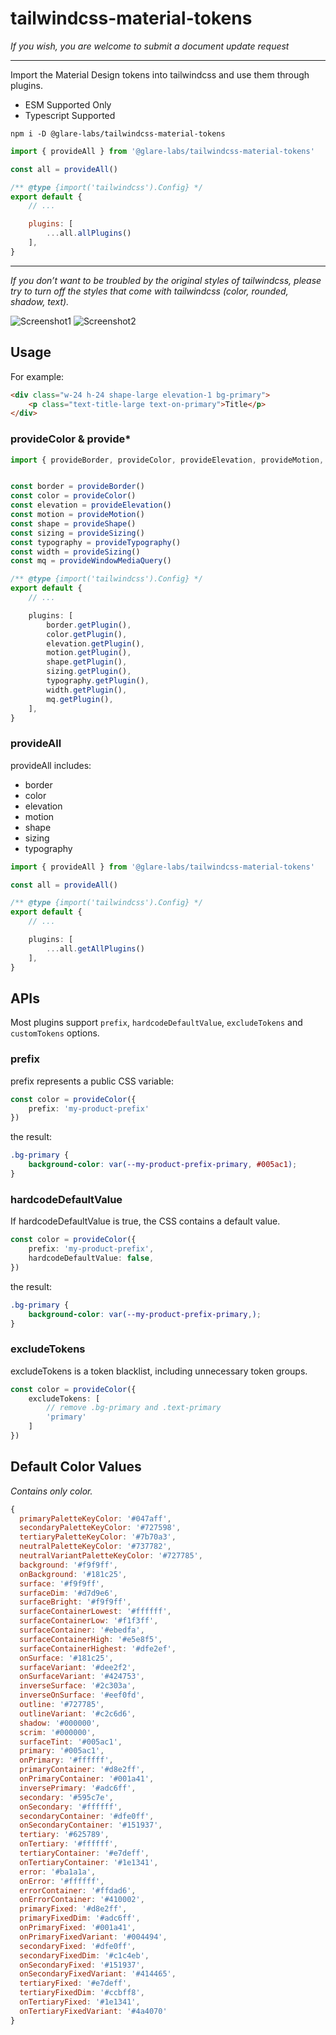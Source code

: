 # tailwindcss-material-tokens

_If you wish, you are welcome to submit a document update request_

---

Import the Material Design tokens into tailwindcss and use them through plugins.

+ ESM Supported Only
+ Typescript Supported

```
npm i -D @glare-labs/tailwindcss-material-tokens
```

```javascript
import { provideAll } from '@glare-labs/tailwindcss-material-tokens'

const all = provideAll()

/** @type {import('tailwindcss').Config} */
export default {
    // ...

    plugins: [
        ...all.allPlugins()
    ],
}
```

---

_If you don’t want to be troubled by the original styles of tailwindcss, please try to turn off the styles that come with tailwindcss (color, rounded, shadow, text)._

![Screenshot1](https://github.com/glare-labs/tailwindcss-material-tokens/blob/main/imgs/Part-1.png?raw=true)
![Screenshot2](https://github.com/glare-labs/tailwindcss-material-tokens/blob/main/imgs/Part-2.png?raw=true)

## Usage

For example:
```html
<div class="w-24 h-24 shape-large elevation-1 bg-primary">
    <p class="text-title-large text-on-primary">Title</p>
</div>
```

### provideColor & provide*
```typescript
import { provideBorder, provideColor, provideElevation, provideMotion, provideShape, provideSizing, provideTypography, provideWindowMediaQuery } from '@glare-labs/tailwindcss-material-tokens'


const border = provideBorder()
const color = provideColor()
const elevation = provideElevation()
const motion = provideMotion()
const shape = provideShape()
const sizing = provideSizing()
const typography = provideTypography()
const width = provideSizing()
const mq = provideWindowMediaQuery()

/** @type {import('tailwindcss').Config} */
export default {
    // ...

    plugins: [
        border.getPlugin(),
        color.getPlugin(),
        elevation.getPlugin(),
        motion.getPlugin(),
        shape.getPlugin(),
        sizing.getPlugin(),
        typography.getPlugin(),
        width.getPlugin(),
        mq.getPlugin(),
    ],
}
```

### provideAll
provideAll includes:
- border
- color
- elevation
- motion
- shape
- sizing
- typography

```typescript
import { provideAll } from '@glare-labs/tailwindcss-material-tokens'

const all = provideAll()

/** @type {import('tailwindcss').Config} */
export default {
    // ...

    plugins: [
        ...all.getAllPlugins()
    ],
}
```

## APIs

Most plugins support `prefix`, `hardcodeDefaultValue`, `excludeTokens` and `customTokens` options.

### prefix
prefix represents a public CSS variable:

```typescript
const color = provideColor({
    prefix: 'my-product-prefix'
})
```

the result:
```css
.bg-primary {
    background-color: var(--my-product-prefix-primary, #005ac1);
}
```

### hardcodeDefaultValue
If hardcodeDefaultValue is true, the CSS contains a default value.

```typescript
const color = provideColor({
    prefix: 'my-product-prefix',
    hardcodeDefaultValue: false,
})
```

the result:
```css
.bg-primary {
    background-color: var(--my-product-prefix-primary,);
}
```

### excludeTokens
excludeTokens is a token blacklist, including unnecessary token groups.

```typescript
const color = provideColor({
    excludeTokens: [
        // remove .bg-primary and .text-primary
        'primary'
    ]
})
```

## Default Color Values

_Contains only color._
```javascript
{
  primaryPaletteKeyColor: '#047aff',
  secondaryPaletteKeyColor: '#727598',
  tertiaryPaletteKeyColor: '#7b70a3',
  neutralPaletteKeyColor: '#737782',
  neutralVariantPaletteKeyColor: '#727785',
  background: '#f9f9ff',
  onBackground: '#181c25',
  surface: '#f9f9ff',
  surfaceDim: '#d7d9e6',
  surfaceBright: '#f9f9ff',
  surfaceContainerLowest: '#ffffff',
  surfaceContainerLow: '#f1f3ff',
  surfaceContainer: '#ebedfa',
  surfaceContainerHigh: '#e5e8f5',
  surfaceContainerHighest: '#dfe2ef',
  onSurface: '#181c25',
  surfaceVariant: '#dee2f2',
  onSurfaceVariant: '#424753',
  inverseSurface: '#2c303a',
  inverseOnSurface: '#eef0fd',
  outline: '#727785',
  outlineVariant: '#c2c6d6',
  shadow: '#000000',
  scrim: '#000000',
  surfaceTint: '#005ac1',
  primary: '#005ac1',
  onPrimary: '#ffffff',
  primaryContainer: '#d8e2ff',
  onPrimaryContainer: '#001a41',
  inversePrimary: '#adc6ff',
  secondary: '#595c7e',
  onSecondary: '#ffffff',
  secondaryContainer: '#dfe0ff',
  onSecondaryContainer: '#151937',
  tertiary: '#625789',
  onTertiary: '#ffffff',
  tertiaryContainer: '#e7deff',
  onTertiaryContainer: '#1e1341',
  error: '#ba1a1a',
  onError: '#ffffff',
  errorContainer: '#ffdad6',
  onErrorContainer: '#410002',
  primaryFixed: '#d8e2ff',
  primaryFixedDim: '#adc6ff',
  onPrimaryFixed: '#001a41',
  onPrimaryFixedVariant: '#004494',
  secondaryFixed: '#dfe0ff',
  secondaryFixedDim: '#c1c4eb',
  onSecondaryFixed: '#151937',
  onSecondaryFixedVariant: '#414465',
  tertiaryFixed: '#e7deff',
  tertiaryFixedDim: '#ccbff8',
  onTertiaryFixed: '#1e1341',
  onTertiaryFixedVariant: '#4a4070'
}
```
